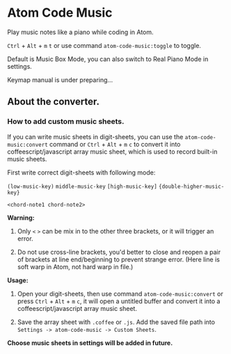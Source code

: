 # Atom Code Music

Play music notes like a piano while coding in Atom.

`Ctrl` + `Alt` + `m` `t` or use command `atom-code-music:toggle` to toggle.

Default is Music Box Mode, you can also switch to Real Piano Mode in settings.

Keymap manual is under preparing...

## About the converter.

### How to add custom music sheets.

If you can write music sheets in digit-sheets, you can use the `atom-code-music:convert` command or `Ctrl` + `Alt` + `m` `c` to convert it into coffeescript/javascript array music sheet, which is used to record built-in music sheets.

First write correct digit-sheets with following mode:

`(low-music-key)` `middle-music-key` `[high-music-key]` `{double-higher-music-key}`

`<chord-note1 chord-note2>`

**Warning:**

1. Only `<` `>` can be mix in to the other three brackets, or it will trigger an error.

2. Do not use cross-line brackets, you'd better to close and reopen a pair of brackets at line end/beginning to prevent strange error. (Here line is soft warp in Atom, not hard warp in file.)

**Usage:**

1. Open your digit-sheets, then use command `atom-code-music:convert` or press `Ctrl` + `Alt` + `m` `c`, it will open a untitled buffer and convert it into a coffeescript/javascript array music sheet.

2. Save the array sheet with `.coffee` or `.js`. Add the saved file path into `Settings -> atom-code-music -> Custom Sheets`.

**Choose music sheets in settings will be added in future.**
